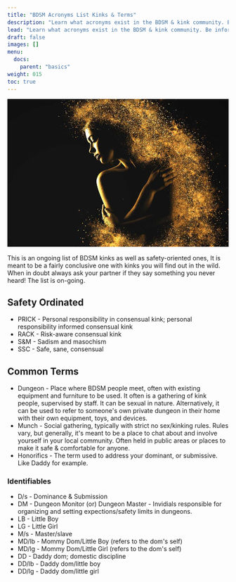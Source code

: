 ```yaml
---
title: "BDSM Acronyms List Kinks & Terms"
description: "Learn what acronyms exist in the BDSM & kink community. Be informed about what acronyms mean in the BDSM community to help you navigate easier."
lead: "Learn what acronyms exist in the BDSM & kink community. Be informed about what acronyms mean in the BDSM community to help you navigate easier."
draft: false
images: []
menu:
  docs:
    parent: "basics"
weight: 015
toc: true
---
```


![Image](woman-1738669_960_720.jpg)

This is an ongoing list of BDSM kinks as well as safety-oriented ones, It is meant to be a fairly conclusive one with kinks you will find out in the wild. When in doubt always ask your partner if they say something you never heard! The list is on-going.

## Safety Ordinated

- PRICK - Personal responsibility in consensual kink; personal responsibility informed consensual kink
- RACK - Risk-aware consensual kink
- S&M - Sadism and masochism
- SSC - Safe, sane, consensual

## Common Terms

- Dungeon - Place where BDSM people meet, often with existing equipment and furniture to be used. It often is a gathering of kink people, supervised by staff. It can be sexual in nature. Alternatively, it can be used to refer to someone's own private dungeon in their home with their own equipment, toys, and devices.
- Munch - Social gathering, typically with strict no sex/kinking rules. Rules vary, but generally, it's meant to be a place to chat about and involve yourself in your local community. Often held in public areas or places to make it safe & comfortable for anyone.
- Honorifics - The term used to address your dominant, or submissive. Like Daddy for example.

### Identifiables

- D/s - Dominance & Submission
- DM - Dungeon Monitor (or) Dungeon Master - Invidials responsible for organizing and setting expections/safety limits in dungeons.
- LB - Little Boy
- LG - Little Girl
- M/s - Master/slave
- MD/lb - Mommy Dom/Little Boy (refers to the dom's self)
- MD/lg - Mommy Dom/Little Girl (refers to the dom's self)
- DD - Daddy dom; domestic discipline
- DD/lb - Daddy dom/little boy
- DD/lg - Daddy dom/little girl
